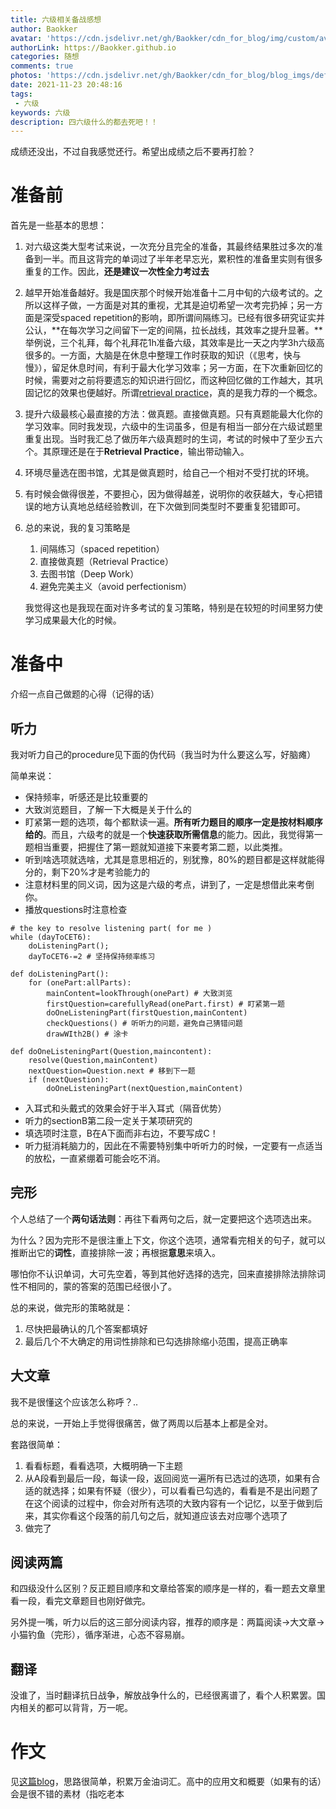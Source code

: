 ```yaml
---
title: 六级相关备战感想
author: Baokker
avatar: 'https://cdn.jsdelivr.net/gh/Baokker/cdn_for_blog/img/custom/avatar.jpg'
authorLink: https://Baokker.github.io
categories: 随想
comments: true
photos: 'https://cdn.jsdelivr.net/gh/Baokker/cdn_for_blog/blog_imgs/defaultImages.jpg'
date: 2021-11-23 20:48:16
tags:
 - 六级
keywords: 六级
description: 四六级什么的都去死吧！！
---
```


成绩还没出，不过自我感觉还行。希望出成绩之后不要再打脸？

# 准备前

首先是一些基本的思想：

1. 对六级这类大型考试来说，一次充分且完全的准备，其最终结果胜过多次的准备到一半。而且这背完的单词过了半年老早忘光，累积性的准备里实则有很多重复的工作。因此，**还是建议一次性全力考过去**

2. 越早开始准备越好。我是国庆那个时候开始准备十二月中旬的六级考试的。之所以这样子做，一方面是对其的重视，尤其是迫切希望一次考完扔掉；另一方面是深受spaced repetition的影响，即所谓间隔练习。已经有很多研究证实并公认，**在每次学习之间留下一定的间隔，拉长战线，其效率之提升显著。**举例说，三个礼拜，每个礼拜花1h准备六级，其效率是比一天之内学3h六级高很多的。一方面，大脑是在休息中整理工作时获取的知识（《思考，快与慢》），留足休息时间，有利于最大化学习效率；另一方面，在下次重新回忆的时候，需要对之前将要遗忘的知识进行回忆，而这种回忆做的工作越大，其巩固记忆的效果也便越好。所谓[retrieval practice](https://www.youtube.com/watch?v=ZO8abw3DHxs)，真的是我力荐的一个概念。

3. 提升六级最核心最直接的方法：做真题。直接做真题。只有真题能最大化你的学习效率。同时我发现，六级中的生词虽多，但是有相当一部分在六级试题里重复出现。当时我汇总了做历年六级真题时的生词，考试的时候中了至少五六个。其原理还是在于**Retrieval Practice**，输出带动输入。

4. 环境尽量选在图书馆，尤其是做真题时，给自己一个相对不受打扰的环境。

5. 有时候会做得很差，不要担心，因为做得越差，说明你的收获越大，专心把错误的地方认真地总结经验教训，在下次做到同类型时不要重复犯错即可。

6. 总的来说，我的复习策略是

   1. 间隔练习（spaced repetition）
   2. 直接做真题（Retrieval Practice）
   3. 去图书馆（Deep Work）
   4. 避免完美主义（avoid perfectionism）

   我觉得这也是我现在面对许多考试的复习策略，特别是在较短的时间里努力使学习成果最大化的时候。



# 准备中

介绍一点自己做题的心得（记得的话）

## 听力

我对听力自己的procedure见下面的伪代码（我当时为什么要这么写，好脑瘫）

简单来说：

- 保持频率，听感还是比较重要的
- 大致浏览题目，了解一下大概是关于什么的
- 盯紧第一题的选项，每个都默读一遍。**所有听力题目的顺序一定是按材料顺序给的**。而且，六级考的就是一个**快速获取所需信息**的能力。因此，我觉得第一题相当重要，把握住了第一题就知道接下来要考第二题，以此类推。
- 听到啥选项就选啥，尤其是意思相近的，别犹豫，80%的题目都是这样就能得分的，剩下20%才是考验能力的
- 注意材料里的同义词，因为这是六级的考点，讲到了，一定是想借此来考倒你。
- 播放questions时注意检查

```luanqibazao
# the key to resolve listening part( for me )
while (dayToCET6):
	doListeningPart();
	dayToCET6-=2 # 坚持保持频率练习
	
def doListeningPart():
	for (onePart:allParts):
        mainContent=lookThrough(onePart) # 大致浏览
        firstQuestion=carefullyRead(onePart.first) # 盯紧第一题
        doOneListeningPart(firstQuestion,mainContent)
        checkQuestions() # 听听力的问题，避免自己猜错问题
        drawWIth2B() # 涂卡
	
def doOneListeningPart(Question,maincontent):
	resolve(Question,mainContent)
	nextQuestion=Question.next # 移到下一题
	if (nextQuestion):
		doOneListeningPart(nextQuestion,mainContent)
```



- 入耳式和头戴式的效果会好于半入耳式（隔音优势）
- 听力的sectionB第二段一定关于某项研究的
- 填选项时注意，B在A下面而非右边，不要写成C！
- 听力挺消耗脑力的，因此在不需要特别集中听听力的时候，一定要有一点适当的放松，一直紧绷着可能会吃不消。



## 完形

个人总结了一个**两句话法则**：再往下看两句之后，就一定要把这个选项选出来。

为什么？因为完形不是很注重上下文，你这个选项，通常看完相关的句子，就可以推断出它的**词性**，直接排除一波；再根据**意思**来填入。

哪怕你不认识单词，大可先空着，等到其他好选择的选完，回来直接排除法排除词性不相同的，蒙的答案的范围已经很小了。

总的来说，做完形的策略就是：

1. 尽快把最确认的几个答案都填好
2. 最后几个不大确定的用词性排除和已勾选排除缩小范围，提高正确率

## 大文章

我不是很懂这个应该怎么称呼？..

总的来说，一开始上手觉得很痛苦，做了两周以后基本上都是全对。

套路很简单：

1. 看看标题，看看选项，大概明确一下主题
2. 从A段看到最后一段，每读一段，返回阅览一遍所有已选过的选项，如果有合适的就选择；如果有怀疑（很少），可以看看已勾选的，看看是不是出问题了
   在这个阅读的过程中，你会对所有选项的大致内容有一个记忆，以至于做到后来，其实你看这个段落的前几句之后，就知道应该去对应哪个选项了
3. 做完了

## 阅读两篇

和四级没什么区别？反正题目顺序和文章给答案的顺序是一样的，看一题去文章里看一段，看完文章题目也刚好做完。

另外提一嘴，听力以后的这三部分阅读内容，推荐的顺序是：两篇阅读->大文章->小猫钓鱼（完形），循序渐进，心态不容易崩。

## 翻译

没谁了，当时翻译抗日战争，解放战争什么的，已经很离谱了，看个人积累罢。国内相关的都可以背背，万一呢。



# 作文

见[这篇blog](https://baokker.github.io/2021/12/01/%E3%80%90%E8%87%AA%E7%94%A8%E3%80%91%E5%85%AD%E7%BA%A7%E5%86%99%E4%BD%9C%E7%9B%B8%E5%85%B3%E6%95%B4%E7%90%86/)，思路很简单，积累万金油词汇。高中的应用文和概要（如果有的话）会是很不错的素材（指吃老本
